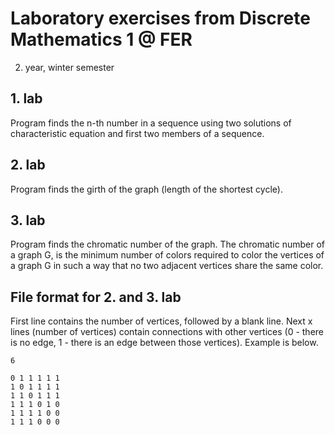# Laboratory exercises from Discrete Mathematics 1 @ FER
2. year, winter semester

## 1. lab
Program finds the n-th number in a sequence using two solutions of characteristic equation and first two members of a sequence.

## 2. lab
Program finds the girth of the graph (length of the shortest cycle).

## 3. lab
Program finds the chromatic number of the graph.
The chromatic number of a graph G, is the minimum number of colors required to color the vertices of a graph G in such a way that no two adjacent vertices share the same color.

## File format for 2. and 3. lab
First line contains the number of vertices, followed by a blank line. Next x lines (number of vertices) contain connections with other vertices (0 - there is no edge, 1 - there is an edge between those vertices). Example is below.
```
6

0 1 1 1 1 1
1 0 1 1 1 1
1 1 0 1 1 1
1 1 1 0 1 0
1 1 1 1 0 0
1 1 1 0 0 0
```

